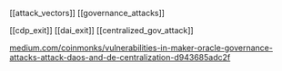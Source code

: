[[attack_vectors]] [[governance_attacks]]

[[cdp_exit]]
[[dai_exit]]
[[centralized_gov_attack]]



[medium.com/coinmonks/vulnerabilities-in-maker-oracle-governance-attacks-attack-daos-and-de-centralization-d943685adc2f](https://medium.com/coinmonks/vulnerabilities-in-maker-oracle-governance-attacks-attack-daos-and-de-centralization-d943685adc2f)
